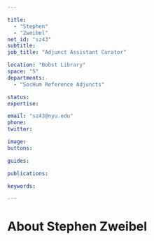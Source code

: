 ```yaml
---

title:
  - "Stephen"
  - "Zweibel"
net_id: "sz43"
subtitle: 
job_title: "Adjunct Assistant Curator"

location: "Bobst Library"
space: "5"
departments:
  - "SocHum Reference Adjuncts"

status: 
expertise:

email: "sz43@nyu.edu"
phone: 
twitter: 

image: 
buttons:

guides:

publications:

keywords:

---
```


# About Stephen Zweibel


